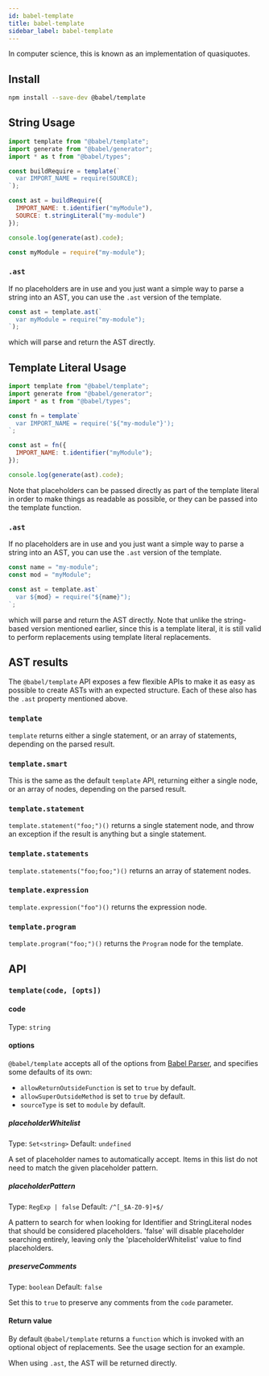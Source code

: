 ```yaml
---
id: babel-template
title: babel-template
sidebar_label: babel-template
---
```


In computer science, this is known as an implementation of quasiquotes.

## Install

```sh
npm install --save-dev @babel/template
```

## String Usage

```js
import template from "@babel/template";
import generate from "@babel/generator";
import * as t from "@babel/types";

const buildRequire = template(`
  var IMPORT_NAME = require(SOURCE);
`);

const ast = buildRequire({
  IMPORT_NAME: t.identifier("myModule"),
  SOURCE: t.stringLiteral("my-module")
});

console.log(generate(ast).code);
```

```js
const myModule = require("my-module");
```

### `.ast`

If no placeholders are in use and you just want a simple way to parse a
string into an AST, you can use the `.ast` version of the template.

```js
const ast = template.ast(`
  var myModule = require("my-module");
`);
```
which will parse and return the AST directly.


## Template Literal Usage

```js
import template from "@babel/template";
import generate from "@babel/generator";
import * as t from "@babel/types";

const fn = template`
  var IMPORT_NAME = require('${"my-module"}');
`;

const ast = fn({
  IMPORT_NAME: t.identifier("myModule");
});

console.log(generate(ast).code);
```

Note that placeholders can be passed directly as part of the template literal
in order to make things as readable as possible, or they can be passed into
the template function.

### `.ast`

If no placeholders are in use and you just want a simple way to parse a
string into an AST, you can use the `.ast` version of the template.

```js
const name = "my-module";
const mod = "myModule";

const ast = template.ast`
  var ${mod} = require("${name}");
`;
```
which will parse and return the AST directly. Note that unlike the string-based
version mentioned earlier, since this is a template literal, it is still
valid to perform replacements using template literal replacements.


## AST results

The `@babel/template` API exposes a few flexible APIs to make it as easy as
possible to create ASTs with an expected structure. Each of these also has
the `.ast` property mentioned above.

### `template`

`template` returns either a single statement, or an array of
statements, depending on the parsed result.

### `template.smart`

This is the same as the default `template` API, returning either a single
node, or an array of nodes, depending on the parsed result.

### `template.statement`

`template.statement("foo;")()` returns a single statement node, and throw
an exception if the result is anything but a single statement.

### `template.statements`

`template.statements("foo;foo;")()` returns an array of statement nodes.

### `template.expression`

`template.expression("foo")()` returns the expression node.

### `template.program`

`template.program("foo;")()` returns the `Program` node for the template.


## API

### `template(code, [opts])`

#### code

Type: `string`

#### options

`@babel/template` accepts all of the options from [Babel Parser](https://github.com/babel/babel/tree/master/packages/babel-parser), and specifies
some defaults of its own:

* `allowReturnOutsideFunction` is set to `true` by default.
* `allowSuperOutsideMethod` is set to `true` by default.
* `sourceType` is set to `module` by default.

##### placeholderWhitelist

Type: `Set<string>`
Default: `undefined`

A set of placeholder names to automatically accept. Items in this list do
not need to match the given placeholder pattern.

##### placeholderPattern

Type: `RegExp | false`
Default: `/^[_$A-Z0-9]+$/`

A pattern to search for when looking for Identifier and StringLiteral
nodes that should be considered placeholders.
'false' will disable placeholder searching entirely, leaving only the
'placeholderWhitelist' value to find placeholders.

##### preserveComments

Type: `boolean`
Default: `false`

Set this to `true` to preserve any comments from the `code` parameter.

#### Return value

By default `@babel/template` returns a `function` which is invoked with an
optional object of replacements. See the usage section for an example.

When using `.ast`, the AST will be returned directly.

[@babel/parser]: https://github.com/babel/babel/tree/master/packages/babel-parser#options


